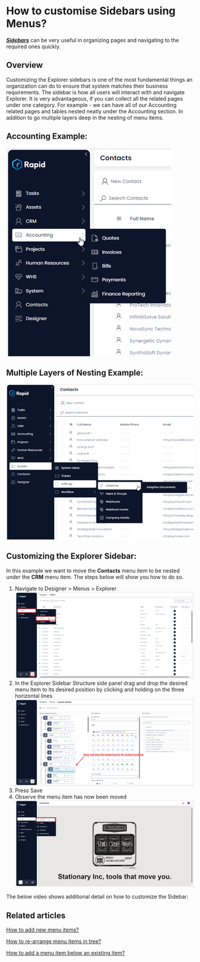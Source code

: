 # How to customise Sidebars using Menus?

***[Sidebars](https://docs.rapidplatform.com/books/glossary/page/sidebar "Sidebar")*** can be very useful in organizing pages and navigating to the required ones quickly.

## Overview

Customizing the Explorer sidebars is one of the most fundamental things an organization can do to ensure that system matches their business requirements. The sidebar is how all users will interact with and navigate Explorer. It is very advantageous, if you can collect all the related pages under one category. For example - we can have all of our Accounting related pages and tables nested neatly under the Accounting section. In addition to go multiple layers deep in the nesting of menu items.

## Accounting Example:

![Simple Menu Example](<Menu Example.png>)

## Multiple Layers of Nesting Example:

![Nested Menu Example](<Nested Menu Example.png>)

## Customizing the Explorer Sidebar:

In this example we want to move the **Contacts** menu item to be nested under the **CRM** menu item. The steps below will show you how to do so.

1. Navigate to Designer &gt; Menus &gt; Explorer  
    ![Navigate to Explorer Menu Configuration](<../../Navigate to Explorer Menu Config.png>)
2. In the Explorer Sidebar Structure side panel drag and drop the desired menu item to its desired position by clicking and holding on the three horizontal lines  
    ![Drag menu item](<Drag Menu Item.png>)
3. Press Save
4. Observe the menu item has now been moved  
    ![Observe menu has moved](<Observe new menu location.png>)

The below video shows additional detail on how to customize the Sidebar:

## **Related articles**

[How to add new menu items?](https://docs.rapidplatform.com/books/experiences/page/how-to-create-a-new-menu-item-set-display-text-and-icon "How to create a new menu item, set display text and icon?")

[How to re-arrange menu items in tree?](https://docs.rapidplatform.com/books/experiences/page/how-to-rearrange-menu-buttons-on-home-screen "How to rearrange menu buttons on Home Screen?")

[How to add a menu item below an existing item?](https://docs.rapidplatform.com/books/experiences/page/how-to-edit-delete-add-an-item-below-an-existing-item "How to edit / delete / add an item below an existing item?")
